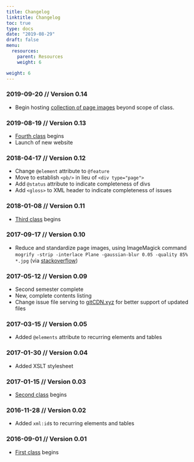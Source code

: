 ```yaml
---
title: Changelog
linktitle: Changelog
toc: true
type: docs
date: "2019-08-29"
draft: false
menu:
  resources:
    parent: Resources
    weight: 6

weight: 6
---
```

### 2019-09-20 // Version 0.14
* Begin hosting [collection of page images](/contents/images) beyond scope of class.

### 2019-08-19 // Version 0.13
* [Fourth class](https://docs.google.com/document/d/184qfDzNI3aX_B_942p923CMc1uvrgULrPVGOgGdKeRY/edit?usp=sharing) begins
* Launch of new website

### 2018-04-17 // Version 0.12
* Change `@element` attribute to `@feature`
* Move to establish `<pb/>` in lieu of `<div type="page">`
* Add `@status` attribute to indicate completeness of divs
* Add `<gloss>` to XML header to indicate completeness of issues

### 2018-01-08 // Version 0.11
* [Third class](https://drive.google.com/open?id=1nU-y2JAcwRfUN5FX-wLhUBpTncVaLBYTxYxlhe2Wq-I) begins

### 2017-09-17 // Version 0.10
* Reduce and standardize page images, using ImageMagick command `mogrify -strip -interlace Plane -gaussian-blur 0.05 -quality 85% *.jpg` (via [stackoverflow](https://stackoverflow.com/questions/7261855/recommendation-for-compressing-jpg-files-with-imagemagick#7262050))

### 2017-05-12 // Version 0.09
* Second semester complete
* New, complete contents listing
* Change issue file serving to [gitCDN.xyz](gitCDN.xyz) for better support of updated files

### 2017-03-15 // Version 0.05
* Added `@elements` attribute to recurring elements and tables

### 2017-01-30 // Version 0.04
* Added XSLT stylesheet

### 2017-01-15 // Version 0.03
* [Second class](https://drive.google.com/open?id=142jYs2uAe8RhPSjnogT7NZm9VcYOGi6mCbOyDQnv-EI) begins

### 2016-11-28 // Version 0.02
* Added `xml:id`s to recurring elements and tables

### 2016-09-01 // Version 0.01
* [First class](https://docs.google.com/document/d/1HRh9jvHUBwWkuWcWJAZOQMQqMI8PFhut0MMUiUSEsag/edit?usp=sharing) begins

